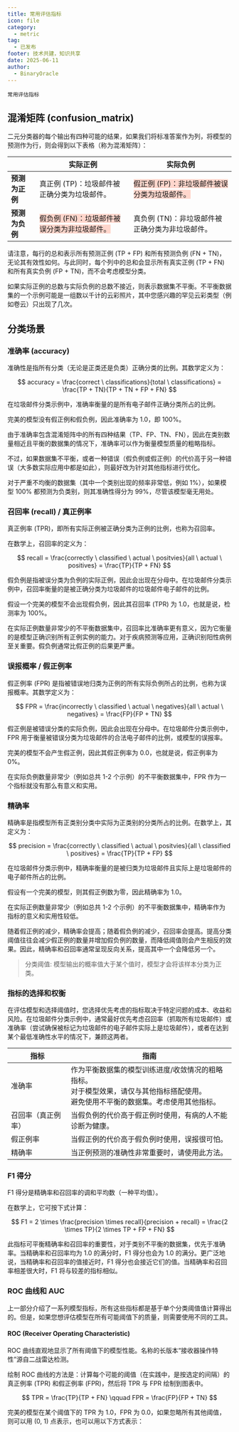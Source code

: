 ```yaml
---
title: 常用评估指标
icon: file
category:
  - metric
tag:
  - 已发布
footer: 技术共建，知识共享
date: 2025-06-11
author:
  - BinaryOracle
---
```


`常用评估指标` 

<!-- more -->

## 混淆矩阵 (confusion_matrix)

二元分类器的每个输出有四种可能的结果，如果我们将标准答案作为列，将模型的预测作为行，则会得到以下表格（称为混淆矩阵）：

|               | 实际正例              | 实际负例              |
|---------------|-----------------------|-----------------------|
| **预测为正例**  | 真正例 (TP)：垃圾邮件被正确分类为垃圾邮件。 | <span style="background-color:#ffd6cc">假正例 (FP)：非垃圾邮件被误分类为垃圾邮件。</span> |
| **预测为负例**  | <span style="background-color:#ffd6cc">假负例 (FN)：垃圾邮件被误分类为非垃圾邮件。</span> | 真负例 (TN)：非垃圾邮件被正确分类为非垃圾邮件。 |

请注意，每行的总和表示所有预测正例 (TP + FP) 和所有预测负例 (FN + TN)，无论其有效性如何。与此同时，每个列中的总和会显示所有真实正例 (TP + FN) 和所有真实负例 (FP + TN)，而不会考虑模型分类。

如果实际正例的总数与实际负例的总数不接近，则表示数据集不平衡。不平衡数据集的一个示例可能是一组数以千计的云彩照片，其中您感兴趣的罕见云彩类型（例如卷云）只出现了几次。

## 分类场景

### 准确率 (accuracy)

准确性是指所有分类（无论是正类还是负类）正确分类的比例。其数学定义为：

$$
accuracy = \frac{correct \ classifications}{total \ classifications} = \frac{TP + TN}{TP + TN + FP + FN}
$$

在垃圾邮件分类示例中，准确率衡量的是所有电子邮件正确分类所占的比例。

完美的模型没有假正例和假负例，因此准确率为 1.0，即 100%。

由于准确率包含混淆矩阵中的所有四种结果（TP、FP、TN、FN），因此在类别数量相近且平衡的数据集的情况下，准确率可以作为衡量模型质量的粗略指标。

不过，如果数据集不平衡，或者一种错误（假负例或假正例）的代价高于另一种错误（大多数实际应用中都是如此），则最好改为针对其他指标进行优化。

对于严重不均衡的数据集（其中一个类别出现的频率非常低，例如 1%），如果模型 100% 都预测为负类别，则其准确性得分为 99%，尽管该模型毫无用处。

### 召回率 (recall) / 真正例率

真正例率 (TPR)，即所有实际正例被正确分类为正例的比例，也称为召回率。

在数学上，召回率的定义为：

$$
recall = \frac{correctly \ classified \ actual \ positvies}{all \ actual \ positives} = \frac{TP}{TP + FN}
$$

假负例是指被误分类为负例的实际正例，因此会出现在分母中。在垃圾邮件分类示例中，召回率衡量的是被正确分类为垃圾邮件的垃圾邮件电子邮件的比例。

假设一个完美的模型不会出现假负例，因此其召回率 (TPR) 为 1.0，也就是说，检测率为 100%。

在实际正例数量非常少的不平衡数据集中，召回率比准确率更有意义，因为它衡量的是模型正确识别所有正例实例的能力。对于疾病预测等应用，正确识别阳性病例至关重要。假负例通常比假正例的后果更严重。

### 误报概率 / 假正例率

假正例率 (FPR) 是指被错误地归类为正例的所有实际负例所占的比例，也称为误报概率。其数学定义为：

$$
FPR = \frac{incorrectly \ classified \ actual \ negatives}{all \ actual \ negatives} = \frac{FP}{FP + TN}
$$

假正例是被错误分类的实际负例，因此会出现在分母中。在垃圾邮件分类示例中，FPR 用于衡量被错误分类为垃圾邮件的合法电子邮件的比例，或模型的误报率。

完美的模型不会产生假正例，因此其假正例率为 0.0，也就是说，假正例率为 0%。

在实际负例数量非常少（例如总共 1-2 个示例）的不平衡数据集中，FPR 作为一个指标就没有那么有意义和实用。

### 精确率

精确率是指模型所有正类别分类中实际为正类别的分类所占的比例。在数学上，其定义为：

$$
precision = \frac{correctly \ classified \ actual \ positvies}{all \ classified \ positives} = \frac{TP}{TP + FP}
$$

在垃圾邮件分类示例中，精确率衡量的是被归类为垃圾邮件且实际上是垃圾邮件的电子邮件所占的比例。

假设有一个完美的模型，则其假正例数为零，因此精确率为 1.0。

在实际正例数量非常少（例如总共 1-2 个示例）的不平衡数据集中，精确率作为指标的意义和实用性较低。

随着假正例的减少，精确率会提高；随着假负例的减少，召回率会提高。提高分类阈值往往会减少假正例的数量并增加假负例的数量，而降低阈值则会产生相反的效果。因此，精确率和召回率通常呈现反向关系，提高其中一个会降低另一个。

> 分类阈值: 模型输出的概率值大于某个值时，模型才会将该样本分类为正类。

### 指标的选择和权衡

在评估模型和选择阈值时，您选择优先考虑的指标取决于特定问题的成本、收益和风险。在垃圾邮件分类示例中，通常最好优先考虑召回率（抓取所有垃圾邮件）或准确率（尝试确保被标记为垃圾邮件的电子邮件实际上是垃圾邮件），或者在达到某个最低准确性水平的情况下，兼顾这两者。

| 指标 | 指南 |
| --- | --- |
| 准确率 | 作为平衡数据集的模型训练进度/收敛情况的粗略指标。<br>对于模型效果，请仅与其他指标搭配使用。<br>避免使用不平衡的数据集。考虑使用其他指标。 |
| 召回率（真正例率） | 当假负例的代价高于假正例时使用，有病的人不能诊断为健康。 |
| 假正例率 | 当假正例的代价高于假负例时使用，误报很可怕。 |
| 精确率 | 当正例预测的准确性非常重要时，请使用此方法。 |

### F1 得分

F1 得分是精确率和召回率的调和平均数（一种平均值）。

在数学上，它可按下式计算：

$$
F1 = 2 \times \frac{precision \times recall}{precision + recall} = \frac{2 \times TP}{2 \times TP + FP + FN}
$$


此指标可平衡精确率和召回率的重要性，对于类别不平衡的数据集，优先于准确率。当精确率和召回率均为 1.0 的满分时，F1 得分也会为 1.0 的满分。更广泛地说，当精确率和召回率的值接近时，F1 得分也会接近它们的值。当精确率和召回率相差很大时，F1 将与较差的指标相似。

### ROC 曲线和 AUC

上一部分介绍了一系列模型指标，所有这些指标都是基于单个分类阈值值计算得出的。但是，如果您想评估模型在所有可能阈值下的质量，则需要使用不同的工具。

#### ROC (Receiver Operating Characteristic)

ROC 曲线直观地显示了所有阈值下的模型性能。名称的长版本“接收器操作特性”源自二战雷达检测。

绘制 ROC 曲线的方法是：计算每个可能的阈值（在实践中，是按选定的间隔）的真正例率 (TPR) 和假正例率 (FPR)，然后将 TPR 与 FPR 绘制到图表中。

$$
TPR = \frac{TP}{TP + FN} \qquad FPR = \frac{FP}{FP + TN}
$$


完美的模型在某个阈值下的 TPR 为 1.0，FPR 为 0.0，如果忽略所有其他阈值，则可以用 (0, 1) 点表示，也可以用以下方式表示：
